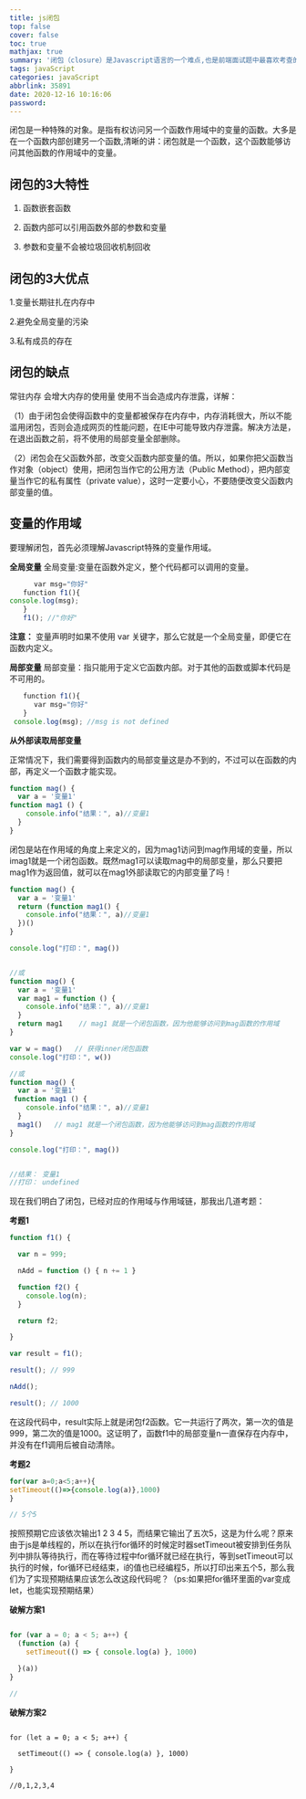 ```yaml
---
title: js闭包
top: false
cover: false
toc: true
mathjax: true
summary: '闭包（closure）是Javascript语言的一个难点,也是前端面试题中最喜欢考查的知识点，话不多说，我来总结总结'
tags: javaScript
categories: javaScript
abbrlink: 35891
date: 2020-12-16 10:16:06
password:
---
```



闭包是一种特殊的对象。是指有权访问另一个函数作用域中的变量的函数。大多是在一个函数内部创建另一个函数,清晰的讲：闭包就是一个函数，这个函数能够访问其他函数的作用域中的变量。

## 闭包的3大特性

1. 函数嵌套函数

2. 函数内部可以引用函数外部的参数和变量

3. 参数和变量不会被垃圾回收机制回收

## 闭包的3大优点

1.变量长期驻扎在内存中

2.避免全局变量的污染

3.私有成员的存在 

## 闭包的缺点

常驻内存 会增大内存的使用量 使用不当会造成内存泄露，详解：

（1）由于闭包会使得函数中的变量都被保存在内存中，内存消耗很大，所以不能滥用闭包，否则会造成网页的性能问题，在IE中可能导致内存泄露。解决方法是，在退出函数之前，将不使用的局部变量全部删除。

（2）闭包会在父函数外部，改变父函数内部变量的值。所以，如果你把父函数当作对象（object）使用，把闭包当作它的公用方法（Public Method），把内部变量当作它的私有属性（private value），这时一定要小心，不要随便改变父函数内部变量的值。


## 变量的作用域

要理解闭包，首先必须理解Javascript特殊的变量作用域。


**全局变量**
全局变量:变量在函数外定义，整个代码都可以调用的变量。


```js
 　　　var msg="你好"
　　function f1(){
console.log(msg);
　　}
　　f1(); //"你好"
```
**注意：**
变量声明时如果不使用 var 关键字，那么它就是一个全局变量，即便它在函数内定义。

**局部变量**
局部变量：指只能用于定义它函数内部。对于其他的函数或脚本代码是不可用的。
```js
　　function f1(){
 　　　var msg="你好"
　　}
 console.log(msg); //msg is not defined
```

**从外部读取局部变量**

正常情况下，我们需要得到函数内的局部变量这是办不到的，不过可以在函数的内部，再定义一个函数才能实现。


```js
function mag() {
  var a = '变量1'
function mag1 () {
    console.info("结果：", a)//变量1
  }
} 

```
闭包是站在作用域的角度上来定义的，因为mag1访问到mag作用域的变量，所以imag1就是一个闭包函数。既然mag1可以读取mag中的局部变量，那么只要把mag1作为返回值，就可以在mag1外部读取它的内部变量了吗！


```js
function mag() {
  var a = '变量1'
  return (function mag1() {
    console.info("结果：", a)//变量1
  })()
}

console.log("打印：", mag())


//或
function mag() {
  var a = '变量1'
  var mag1 = function () {
    console.info("结果：", a)//变量1
  }
  return mag1    // mag1 就是一个闭包函数，因为他能够访问到mag函数的作用域
}

var w = mag()   // 获得inner闭包函数
console.log("打印：", w())

//或
function mag() {
  var a = '变量1'
 function mag1 () {
    console.info("结果：", a)//变量1
  }
  mag1()   // mag1 就是一个闭包函数，因为他能够访问到mag函数的作用域
}

console.log("打印：", mag())


//结果： 变量1
//打印： undefined

```
现在我们明白了闭包，已经对应的作用域与作用域链，那我出几道考题：

**考题1**

```js
function f1() {

  var n = 999;

  nAdd = function () { n += 1 }

  function f2() {
    console.log(n);
  }

  return f2;

}

var result = f1();

result(); // 999

nAdd();

result(); // 1000
```
在这段代码中，result实际上就是闭包f2函数。它一共运行了两次，第一次的值是999，第二次的值是1000。这证明了，函数f1中的局部变量n一直保存在内存中，并没有在f1调用后被自动清除。

**考题2**

```js
for(var a=0;a<5;a++){
setTimeout(()=>{console.log(a)},1000)
}

// 5个5
```

按照预期它应该依次输出1 2 3 4 5，而结果它输出了五次5，这是为什么呢？原来由于js是单线程的，所以在执行for循环的时候定时器setTimeout被安排到任务队列中排队等待执行，而在等待过程中for循环就已经在执行，等到setTimeout可以执行的时候，for循环已经结束，i的值也已经编程5，所以打印出来五个5，那么我们为了实现预期结果应该怎么改这段代码呢？（ps:如果把for循环里面的var变成let，也能实现预期结果）


**破解方案1**
```js

for (var a = 0; a < 5; a++) {
  (function (a) {
    setTimeout(() => { console.log(a) }, 1000)

  }(a))
}

//
```

**破解方案2**

```

for (let a = 0; a < 5; a++) {
 
  setTimeout(() => { console.log(a) }, 1000)

}

//0,1,2,3,4
```